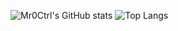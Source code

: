 ![Mr0Ctrl's GitHub stats](https://github-readme-stats.vercel.app/api?username=mr0ctrl&show_icons=true&theme=dark)
![Top Langs](https://github-readme-stats.vercel.app/api/top-langs/?username=mr0ctrl&layout=compact&theme=dark&langs_count=6)
<!--
**Mr0Ctrl/Mr0Ctrl** is a ✨ _special_ ✨ repository because its `README.md` (this file) appears on your GitHub profile.

Here are some ideas to get you started:

- 🔭 I’m currently working on ...
- 🌱 I’m currently learning ...
- 👯 I’m looking to collaborate on ...
- 🤔 I’m looking for help with ...
- 💬 Ask me about ...
- 📫 How to reach me: ...
- 😄 Pronouns: ...
- ⚡ Fun fact: ...
-->
